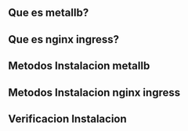 ## Que es metallb?

## Que es nginx ingress?

## Metodos Instalacion metallb

## Metodos Instalacion nginx ingress

## Verificacion Instalacion


